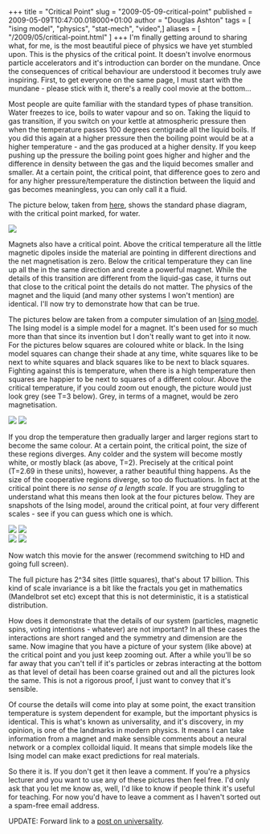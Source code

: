+++
title = "Critical Point"
slug = "2009-05-09-critical-point"
published = 2009-05-09T10:47:00.018000+01:00
author = "Douglas Ashton"
tags = [ "ising model", "physics", "stat-mech", "video",]
aliases = [
    "/2009/05/critical-point.html"
]
+++
I'm finally getting around to sharing what, for me, is the most
beautiful piece of physics we have yet stumbled upon. This is the
physics of the critical point. It doesn't involve enormous particle
accelerators and it's introduction can border on the mundane. Once the
consequences of critical behaviour are understood it becomes truly awe
inspiring. First, to get everyone on the same page, I must start with
the mundane - please stick with it, there's a really cool movie at the
bottom...  
  
Most people are quite familiar with the standard types of phase
transition. Water freezes to ice, boils to water vapour and so on.
Taking the liquid to gas transition, if you switch on your kettle at
atmospheric pressure then when the temperature passes 100 degrees
centigrade all the liquid boils. If you did this again at a higher
pressure then the boiling point would be at a higher temperature - and
the gas produced at a higher density. If you keep pushing up the
pressure the boiling point goes higher and higher and the difference in
density between the gas and the liquid becomes smaller and smaller. At a
certain point, the critical point, that difference goes to zero and for
any higher pressure/temperature the distinction between the liquid and
gas becomes meaningless, you can only call it a fluid.  
  
The picture below, taken from
[here](http://serc.carleton.edu/research_education/equilibria/phaserule.html),
shows the standard phase diagram, with the critical point marked, for
water.  
  
[![](/images/thumbnails/2009-05-09-critical-point-h2o_phase_diagram_-_color.v2.jpg)](/images/2009-05-09-critical-point-h2o_phase_diagram_-_color.v2.jpg)  
  
  
Magnets also have a critical point. Above the critical temperature all
the little magnetic dipoles inside the material are pointing in
different directions and the net magnetisation is zero. Below the
critical temperature they can line up all the in the same direction and
create a powerful magnet. While the details of this transition are
different from the liquid-gas case, it turns out that close to the
critical point the details do not matter. The physics of the magnet and
the liquid (and many other systems I won't mention) are identical. I'll
now try to demonstrate how that can be true.  
  
The pictures below are taken from a computer simulation of an [Ising
model](http://scienceworld.wolfram.com/physics/IsingModel.html). The
Ising model is a simple model for a magnet. It's been used for so much
more than that since its invention but I don't really want to get into
it now. For the pictures below squares are coloured white or black. In
the Ising model squares can change their shade at any time, white
squares like to be next to white squares and black squares like to be
next to black squares. Fighting against this is temperature, when there
is a high temperature then squares are happier to be next to squares of
a different colour. Above the critical temperature, if you could zoom
out enough, the picture would just look grey (see T=3 below). Grey, in
terms of a magnet, would be zero magnetisation.  
  
  
  

  
[![](/images/thumbnails/2009-05-09-critical-point-smallT3.png)](/images/2009-05-09-critical-point-smallT3.png)
[![](/images/thumbnails/2009-05-09-critical-point-smallT2.png)](/images/2009-05-09-critical-point-smallT2.png)  

  
  
If you drop the temperature then gradually larger and larger regions
start to become the same colour. At a certain point, the critical point,
the size of these regions diverges. Any colder and the system will
become mostly white, or mostly black (as above, T=2). Precisely at the
critical point (T=2.69 in these units), however, a rather beautiful
thing happens. As the size of the cooperative regions diverge, so too do
fluctuations. In fact at the critical point there is <span
style="font-style: italic;">no sense of a length scale</span>. If you
are struggling to understand what this means then look at the four
pictures below. They are snapshots of the Ising model, around the
critical point, at four very different scales - see if you can guess
which one is which.  
  
  
  

  
[![](/images/thumbnails/2009-05-09-critical-point-ising-103546-56360-0008.png)](/images/2009-05-09-critical-point-ising-103546-56360-0008.png)
[![](/images/thumbnails/2009-05-09-critical-point-ising-0-0-0128.png)](/images/2009-05-09-critical-point-ising-0-0-0128.png)  
[![](/images/thumbnails/2009-05-09-critical-point-ising-98304-52428-0032.png)](/images/2009-05-09-critical-point-ising-98304-52428-0032.png)
[![](/images/thumbnails/2009-05-09-critical-point-ising-103809-61440-0002.png)](/images/2009-05-09-critical-point-ising-103809-61440-0002.png)  

  
  
Now watch this movie for the answer (recommend switching to HD and going
full screen).  
  
  

  

  

  
The full picture has 2^34 sites (little squares), that's about 17
billion. This kind of scale invariance is a bit like the fractals you
get in mathematics (Mandelbrot set etc) except that this is not
deterministic, it is a statistical distribution.  
  
How does it demonstrate that the details of our system (particles,
magnetic spins, voting intentions - whatever) are not important? In all
these cases the interactions are short ranged and the symmetry and
dimension are the same. Now imagine that you have a picture of your
system (like above) at the critical point and you just keep zooming out.
After a while you'll be so far away that you can't tell if it's
particles or zebras interacting at the bottom as that level of detail
has been coarse grained out and all the pictures look the same. This is
not a rigorous proof, I just want to convey that it's sensible.  
  
Of course the details will come into play at some point, the exact
transition temperature is system dependent for example, but the
important physics is identical. This is what's known as universality,
and it's discovery, in my opinion, is one of the landmarks in modern
physics. It means I can take information from a magnet and make sensible
comments about a neural network or a complex colloidal liquid. It means
that simple models like the Ising model can make exact predictions for
real materials.  
  
So there it is. If you don't get it then leave a comment. If you're a
physics lecturer and you want to use any of these pictures then feel
free. I'd only ask that you let me know as, well, I'd like to know if
people think it's useful for teaching. For now you'd have to leave a
comment as I haven't sorted out a spam-free email address.  
  
UPDATE: Forward link to a [post on
universality](/2011/07/universality-at-critical-point.html).
